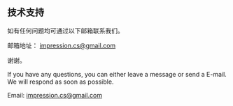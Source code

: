 ## 技术支持

如有任何问题均可通过以下邮箱联系我们。

邮箱地址：
impression.cs@gmail.com

谢谢。

If you have any questions, you can either leave a message or send a E-mail. We will respond as soon as possible.

Email:
impression.cs@gmail.com
